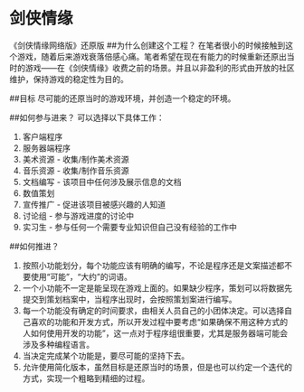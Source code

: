 # 剑侠情缘
《剑侠情缘网络版》还原版
##为什么创建这个工程？
在笔者很小的时候接触到这个游戏，随着后来游戏衰落倍感心痛。笔者希望在现在有能力的时候重新还原出当时的游戏——在《剑侠情缘》收费之前的场景。并且以非盈利的形式由开放的社区维护，保持游戏的稳定性为目的。

##目标
尽可能的还原当时的游戏环境，并创造一个稳定的环境。

##如何参与进来？
可以选择以下具体工作：
1. 客户端程序
2. 服务器端程序
3. 美术资源 - 收集/制作美术资源
4. 音乐资源 - 收集/制作音乐资源
5. 文档编写 - 该项目中任何涉及展示信息的文档
6. 数值策划
7. 宣传推广 - 促进该项目被感兴趣的人知道
8. 讨论组 - 参与游戏进度的讨论中
9. 实习生 - 参与任何一个需要专业知识但自己没有经验的工作中

##如何推进？
1. 按照小功能划分，每个功能应该有明确的编写，不论是程序还是文案描述都不要使用“可能”，“大约”的词语。
2. 一个小功能不一定是能呈现在游戏上面的。如果缺少程序，策划可以将数据先提交到策划档案中，当程序出现时，会按照策划案进行编写。
3. 每一个功能没有确定的时间要求，由相关人员自己的小团体决定。可以选择自己喜欢的功能和开发方式，所以开发过程中要考虑“如果确保不用这种方式的人如何使用开发的功能”，这一点对于程序组很重要，尤其是服务器端可能会涉及多种编程语言。
4. 当决定完成某个功能是，要尽可能的坚持下去。
5. 允许使用简化版本，虽然目标是还原当时的场景，但是也可以约定一个迭代的方式，实现一个粗略到精细的过程。
